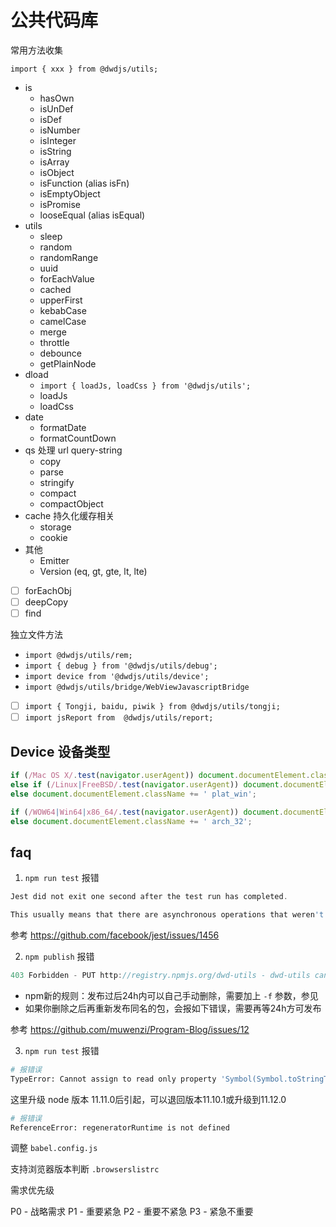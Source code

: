 # 公共代码库

常用方法收集

`import { xxx } from @dwdjs/utils;`

- is
  - hasOwn
  - isUnDef
  - isDef
  - isNumber
  - isInteger
  - isString
  - isArray
  - isObject
  - isFunction (alias isFn)
  - isEmptyObject
  - isPromise
  - looseEqual (alias isEqual)
- utils
  - sleep
  - random
  - randomRange
  - uuid
  - forEachValue
  - cached
  - upperFirst
  - kebabCase
  - camelCase
  - merge
  - throttle
  - debounce
  - getPlainNode
- dload
  - `import { loadJs, loadCss } from '@dwdjs/utils';`
  - loadJs
  - loadCss
- date
  - formatDate
  - formatCountDown
- qs 处理 url query-string
  - copy
  - parse
  - stringify
  - compact
  - compactObject
- cache 持久化缓存相关
  - storage
  - cookie
- 其他
  - Emitter
  - Version (eq, gt, gte, lt, lte)
- [ ] forEachObj
- [ ] deepCopy
- [ ] find

独立文件方法

- `import @dwdjs/utils/rem;`
- `import { debug } from '@dwdjs/utils/debug';`
- `import device from '@dwdjs/utils/device';`
- `import @dwdjs/utils/bridge/WebViewJavascriptBridge`
- [ ] `import { Tongji, baidu, piwik } from @dwdjs/utils/tongji;`
- [ ] `import jsReport from  @dwdjs/utils/report;`

## Device 设备类型

```js
if (/Mac OS X/.test(navigator.userAgent)) document.documentElement.className += ' plat_osx';
else if (/Linux|FreeBSD/.test(navigator.userAgent)) document.documentElement.className += ' plat_linux';
else document.documentElement.className += ' plat_win';

if (/WOW64|Win64|x86_64/.test(navigator.userAgent)) document.documentElement.className += ' arch_64';
else document.documentElement.className += ' arch_32';
```

## faq

1. `npm run test` 报错

```js
Jest did not exit one second after the test run has completed.

This usually means that there are asynchronous operations that weren't stopped in your tests. Consider running Jest with `--detectOpenHandles` to troubleshoot this issue.
```

参考 https://github.com/facebook/jest/issues/1456

2. `npm publish` 报错

```js
403 Forbidden - PUT http://registry.npmjs.org/dwd-utils - dwd-utils cannot be republished until 24 hours have passed.
```

- npm新的规则：发布过后24h内可以自己手动删除，需要加上 `-f` 参数，参见
- 如果你删除之后再重新发布同名的包，会报如下错误，需要再等24h方可发布

参考 https://github.com/muwenzi/Program-Blog/issues/12

3. `npm run test` 报错

```bash
# 报错误
TypeError: Cannot assign to read only property 'Symbol(Symbol.toStringTag)' of object '#<process>'
```

这里升级 node 版本 11.11.0后引起，可以退回版本11.10.1或升级到11.12.0

```bash
# 报错误
ReferenceError: regeneratorRuntime is not defined
```

调整 `babel.config.js`

支持浏览器版本判断 `.browserslistrc`

需求优先级

P0 - 战略需求
P1 - 重要紧急
P2 - 重要不紧急
P3 - 紧急不重要
